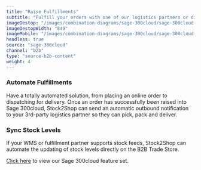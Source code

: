 ```yaml
---
title: "Raise Fulfillments"
subtitle: "Fulfill your orders with one of our logistics partners or directly in your WMS (Warehouse Management System)."
imageDestop: "/images/combination-diagrams/sage-300cloud/sage-300cloud-b2b-trade-store-fulfillment.svg"
imageDestopWidth: "849"
imageMobile: "/images/combination-diagrams/sage-300cloud/sage-300cloud-b2b-trade-store-fulfillment.svg"
headless: true
source: "sage-300cloud"
channel: "b2b"
type: "source-b2b-content"
weight: 4
---
```


### Automate Fulfillments
Have a totally automated solution, from placing an online order to dispatching for delivery. Once an order has successfully been raised into Sage 300cloud, Stock2Shop can send an automatic outbound notification to your 3rd-party logistics partner so they can pick, pack and deliver.

### Sync Stock Levels
If your WMS or fulfillment partner supports stock feeds, Stock2Shop can automate the updating of stock levels directly on the B2B Trade Store.

[Click here](/help/features/sage-300cloud/ "Sage 300cloud Features") to view our Sage 300cloud feature set.